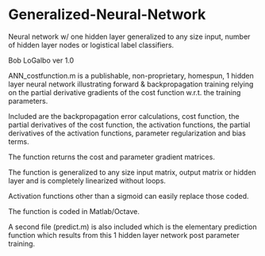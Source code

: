 # Generalized-Neural-Network
Neural network w/ one hidden layer generalized to any size input, number of hidden layer nodes or logistical label classifiers.

Bob LoGalbo ver 1.0

ANN_costfunction.m is a publishable, non-proprietary, 
homespun, 1 hidden layer neural network illustrating
forward & backpropagation training relying on the partial derivative
gradients of the cost function w.r.t. the training parameters.  

Included are the backpropagation error calculations, 
cost function, the partial derivatives of the 
cost function, the activation functions, the partial derivatives of the
activation functions, parameter regularization and bias terms.

The function returns the cost and parameter gradient matrices.

The function is generalized to any size input matrix, output matrix or 
hidden layer and is completely linearized without loops.

Activation functions other than a sigmoid can easily replace 
those coded.

The function is coded in Matlab/Octave.

A second file (predict.m) is also included which is the elementary prediction function 
which results from this 1 hidden layer network post parameter training.  